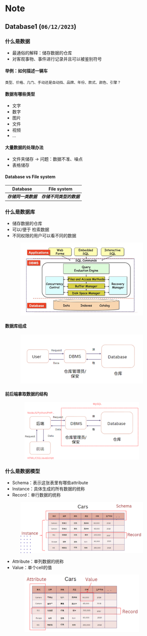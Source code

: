 
# Note

## Database1 (`06/12/2023`)

### 什么是数据
- 最通俗的解释：储存数据的仓库
- 对客观事物、事件进行记录并且可以被鉴别符号

#### 举例：如何描述一辆车
`类型、价格、几门、手动还是自动挡、品牌、年份、款式、颜色、引擎？`

#### 数据有哪些类型
- 文字
- 数字
- 图片
- 文件
- 视频
- ...

#### 大量数据的处理办法
- 文件夹储存 -> 问题：数据不准、噪点
- 表格储存

#### Database vs File system
| Database | File system |
| :---: | :---: |
| ***存储同一类数据*** | ***存储不同类型的数据*** |


### 什么是数据库
- 储存数据的仓库
- 可以/便于 检索数据
- 不同权限的用户可以看不同的数据

<p align='center'><img src='../images/数据库结构.png' width='80%' height='80%' /></p>

#### 数据库组成
<p align='center'><img src='../images/数据库组成.png' width='80%' height='80%' /></p>

#### 前后端拿取数据的结构
<p align='center'><img src='../images/前后端拿取数据的结构.png' width='75%' height='75%' /></p>



### 什么是数据模型
- Schema：表示这张表里有哪些attribute
- Instance：具体生成的所有数据的统称
- Record：单行数据的统称

<p align='center'><img src='../images/什么是数据模型1.png' width='80%' height='80%' /></p>

- Attribute：单列数据的统称
- Value：单个cell的值

<p align='center'><img src='../images/什么是数据模型2.png' width='75%' height='75%' /></p>


